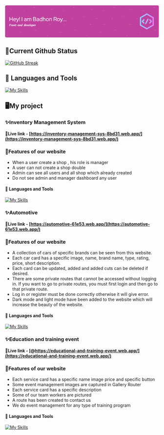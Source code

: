![Header](https://raw.githubusercontent.com/Badhon-Roy/Badhon-Roy/main/images/CoverPhoto/github-header-image.png)

## 🎯Current Github Status
[![GitHub Streak](https://github-readme-streak-stats.herokuapp.com?user=Badhon-Roy)](https://git.io/streak-stats)
## 🤖 Languages and Tools
[![My Skills](https://skillicons.dev/icons?i=html,css,tailwind,bootstrap,javascript,react,mongodb,express,vite,firebase,vscode,git,github)](https://skillicons.dev)

## 🖥️My project
### ✨Inventory Management System
#### 🔗Live link - [https://inventory-management-sys-8bd31.web.app/](https://inventory-management-sys-8bd31.web.app/)
### 👀Features of our website
- When a user create a shop , his role is manager
- A user can not create a shop double
- Admin can see all users and all shop which already created
- Do not see admin and manager dashboard any user
#### 🤖 Languages and Tools
[![My Skills](https://skillicons.dev/icons?i=html,css,tailwind,react,mongodb,express,vite,firebase,vscode)](https://skillicons.dev)



### ✨Automotive
#### 🔗Live link - [https://automotive-61e53.web.app/](https://automotive-61e53.web.app/)
### 👀Features of our website
- A collection of cars of specific brands can be seen from this website.
- Each car card has a specific image, name, brand name, type, rating, price, short description.
- Each card can be updated, added and added cuts can be deleted if desired.
- There are some private routes that cannot be accessed without logging in. If you want to go to private routes, you must first login and then go to that private route.
- Log in or register must be done correctly otherwise it will give error.
- Dark mode and light mode have been added to the website which will increase the beauty of the website.
#### 🤖 Languages and Tools
[![My Skills](https://skillicons.dev/icons?i=html,css,tailwind,react,mongodb,express,vite,firebase,vscode)](https://skillicons.dev)



### ✨Education and training event
#### 🔗Live link - [@https://educational-and-training-event.web.app/](https://educational-and-training-event.web.app/)
### 👀Features of our website
- Each service card has a specific name image price and specific button
- Some event management images are captured in Gallery Router
- Each service card has a specific description
- Some of our team workers are pictured
- A route has been created to contact us
- We do event management for any type of training program
#### 🤖 Languages and Tools
[![My Skills](https://skillicons.dev/icons?i=html,css,tailwind,react,vite,firebase,vscode)](https://skillicons.dev)